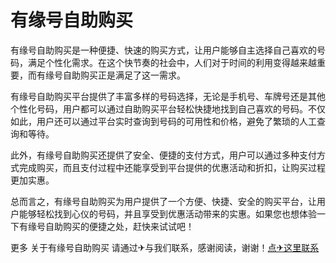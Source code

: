 # 有缘号自助购买

有缘号自助购买是一种便捷、快速的购买方式，让用户能够自主选择自己喜欢的号码，满足个性化需求。在这个快节奏的社会中，人们对于时间的利用变得越来越重要，而有缘号自助购买正是满足了这一需求。

有缘号自助购买平台提供了丰富多样的号码选择，无论是手机号、车牌号还是其他个性化号码，用户都可以通过自助购买平台轻松快捷地找到自己喜欢的号码。不仅如此，用户还可以通过平台实时查询到号码的可用性和价格，避免了繁琐的人工查询和等待。

此外，有缘号自助购买还提供了安全、便捷的支付方式，用户可以通过多种支付方式完成购买，而且支付过程中还能享受到平台提供的优惠活动和折扣，让购买过程更加实惠。

总而言之，有缘号自助购买为用户提供了一个方便、快捷、安全的购买平台，让用户能够轻松找到心仪的号码，并且享受到优惠活动带来的实惠。如果您也想体验一下有缘号自助购买的便捷之处，赶快来试试吧！

更多 关于有缘号自助购买 请通过✈与我们联系，感谢阅读，谢谢！[点✈这里联系](https://b.k02.cc)